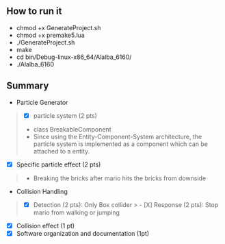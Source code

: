 ## How to run it
- chmod +x GenerateProject.sh
- chmod +x premake5.lua
- ./GenerateProject.sh
- make
- cd bin/Debug-linux-x86_64/Alalba_6160/
- ./Alalba_6160


## Summary
  - Particle Generator
  > - [X] particle system (2 pts)
  >  - class BreakableComponent
  >  - Since using the Entity-Component-System architecture, the particle system is implemented as a component which can be attached to a entity. 

  - [X] Specific particle effect (2 pts)
  > - Breaking the bricks after mario hits the bricks from downside
  - Collision Handling
  > - [X] Detection (2 pts): Only Box collider
	> - [X] Response (2 pts): Stop mario from walking or jumping
  - [X] Collision effect (1 pt)
  - [X] Software organization and documentation (1pt)
